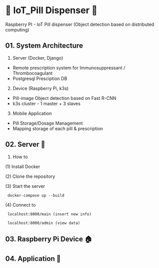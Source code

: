 # :pill: IoT_Pill Dispenser  :card_index:
Raspberry PI - IoT Pill dispenser (Object detection based on distributed computing) 


## 01. System Architecture

 1. Server  (Docker, Django) 
- Remote prescription system for Immunosuppressant / Thrombocoagulant
- Postgresql Presciption DB

 2. Device (Raspberry Pi, k3s) 
 - Pill-image Object detection based on Fast R-CNN
 - k3s cluster - 1 master + 3 slaves

 3. Mobile Application 
 - Pill Storage/Dosage Management
 - Mapping storage of each pill & prescription 

## 02. Server :hospital:

 1. How to
 
 (1) Install Docker
 
 (2) Clone the repository
 
 (3) Start the server
 
   ```
    docker-compose up --build
   ```
    
 (4) Connect to 
 
   ```
    localhost:8000/main (insert new info)
   ```   
   ```
    localhost:8000/admin (view data)
   ```
## 03. Raspberry Pi Device  :house:
## 04. Application :iphone:

